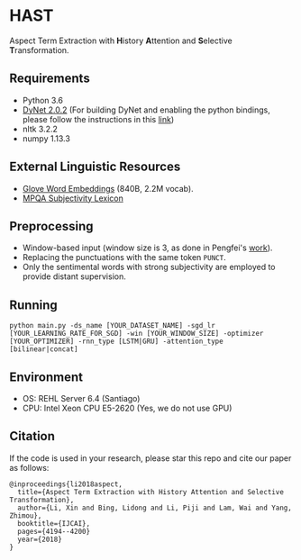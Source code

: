 # HAST
Aspect Term Extraction with **H**istory **A**ttention and **S**elective **T**ransformation.

## Requirements
* Python 3.6
* [DyNet 2.0.2](https://github.com/clab/dynet) (For building DyNet and enabling the python bindings, please follow the instructions in this [link](http://dynet.readthedocs.io/en/latest/python.html#manual-installation))
* nltk 3.2.2
* numpy 1.13.3

## External Linguistic Resources
* [Glove Word Embeddings](https://nlp.stanford.edu/projects/glove/) (840B, 2.2M vocab).
* [MPQA Subjectivity Lexicon](http://mpqa.cs.pitt.edu/lexicons/subj_lexicon/)

## Preprocessing
* Window-based input (window size is 3, as done in Pengfei's [work](http://www.aclweb.org/anthology/D15-1168)).
* Replacing the punctuations with the same token `PUNCT`.
* Only the sentimental words with strong subjectivity are employed to provide distant supervision.

## Running
```
python main.py -ds_name [YOUR_DATASET_NAME] -sgd_lr [YOUR_LEARNING_RATE_FOR_SGD] -win [YOUR_WINDOW_SIZE] -optimizer [YOUR_OPTIMIZER] -rnn_type [LSTM|GRU] -attention_type [bilinear|concat]
```

## Environment
* OS: REHL Server 6.4 (Santiago)
* CPU: Intel Xeon CPU E5-2620 (Yes, we do not use GPU)

## Citation
If the code is used in your research, please star this repo and cite our paper as follows:
```
@inproceedings{li2018aspect,
  title={Aspect Term Extraction with History Attention and Selective Transformation},
  author={Li, Xin and Bing, Lidong and Li, Piji and Lam, Wai and Yang, Zhimou},
  booktitle={IJCAI},
  pages={4194--4200}
  year={2018}
}
```

